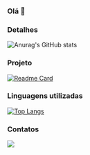 ### Olá 👋

### Detalhes

![Anurag's GitHub stats](https://github-readme-stats.vercel.app/api?username=sabrina-mendes&show_icons=true&theme=transparent)

### Projeto

[![Readme Card](https://github-readme-stats.vercel.app/api/pin/?username=sabrina-mendes&repo=Tik-Tok-Project&true&theme=transparent)](https://github.com/anuraghazra/github-readme-stats)

### Linguagens utilizadas

[![Top Langs](https://github-readme-stats.vercel.app/api/top-langs/?username=sabrina-mendes&true&theme=transparent)](https://github.com/anuraghazra/github-readme-stats)

### Contatos

<a href ="mailto:sabrinaddl21@gmail.com"><img src="https://img.shields.io/badge/Gmail-D14836?style=for-the-badge&logo=gmail&logoColor=white" target="_blank"></a>
